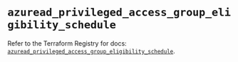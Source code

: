 # `azuread_privileged_access_group_eligibility_schedule`

Refer to the Terraform Registry for docs: [`azuread_privileged_access_group_eligibility_schedule`](https://registry.terraform.io/providers/hashicorp/azuread/2.51.0/docs/resources/privileged_access_group_eligibility_schedule).
